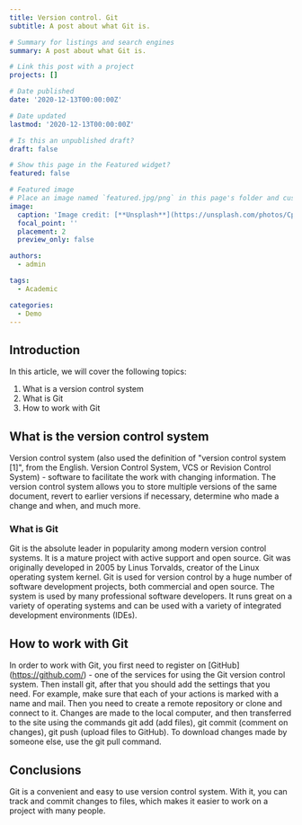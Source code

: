 ```yaml
---
title: Version control. Git
subtitle: A post about what Git is.

# Summary for listings and search engines
summary: A post about what Git is.

# Link this post with a project
projects: []

# Date published
date: '2020-12-13T00:00:00Z'

# Date updated
lastmod: '2020-12-13T00:00:00Z'

# Is this an unpublished draft?
draft: false

# Show this page in the Featured widget?
featured: false

# Featured image
# Place an image named `featured.jpg/png` in this page's folder and customize its options here.
image:
  caption: 'Image credit: [**Unsplash**](https://unsplash.com/photos/CpkOjOcXdUY)'
  focal_point: ''
  placement: 2
  preview_only: false

authors:
  - admin

tags:
  - Academic

categories:
  - Demo
---
```


## Introduction

In this article, we will cover the following topics:

1. What is a version control system
2. What is Git
3. How to work with Git

## What is the version control system

Version control system (also used the definition of "version control system [1]", from the English. Version Control System, VCS or Revision Control System) - software to facilitate the work with changing information. The version control system allows you to store multiple versions of the same document, revert to earlier versions if necessary, determine who made a change and when, and much more.

### What is Git

Git is the absolute leader in popularity among modern version control systems. It is a mature project with active support and open source. Git was originally developed in 2005 by Linus Torvalds, creator of the Linux operating system kernel. Git is used for version control by a huge number of software development projects, both commercial and open source. The system is used by many professional software developers. It runs great on a variety of operating systems and can be used with a variety of integrated development environments (IDEs).

## How to work with Git

In order to work with Git, you first need to register on [GitHub] (https://github.com/) - one of the services for using the Git version control system. Then install git, after that you should add the settings that you need. For example, make sure that each of your actions is marked with a name and mail. Then you need to create a remote repository or clone and connect to it. Changes are made to the local computer, and then transferred to the site using the commands git add (add files), git commit (comment on changes), git push (upload files to GitHub). To download changes made by someone else, use the git pull command.

## Conclusions

Git is a convenient and easy to use version control system. With it, you can track and commit changes to files, which makes it easier to work on a project with many people.


